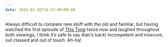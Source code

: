 ```yaml
---
date: 2019-02-26T14:27:09+00:00
---
```

Always difficult to compare new stuff with the old and familiar, but having watched the first episode of [This Time](https://www.bbc.co.uk/programmes/m0002v3d) twice now and laughed throughout both viewings, I think it’s safe to say Alan’s back! Incompetent and insecure, out classed and out of touch. Ah-ha!